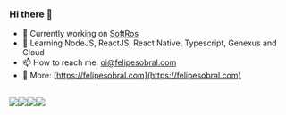 ### Hi there 👋

- 🔭 Currently working on [SoftRos](https://www.linkedin.com/company/softros-informatica/)
- 🌱 Learning NodeJS, ReactJS, React Native, Typescript, Genexus and Cloud
- 📫 How to reach me: [oi@felipesobral.com](mailto:oi@felipesobral.com)
- 📝 More: [https://felipesobral.com](https://felipesobral.com)

</br>

<div style="display: flex">
  <a href="https://www.linkedin.com/in/felipesobralfs/" target="_BLANK"><img src="https://img.shields.io/badge/LinkedIn-000000?style=for-the-badge&logo=linkedin&logoColor=white" /></a>
  <a href="https://www.instagram.com/xfelipesobral/" target="_BLANK"><img src="https://img.shields.io/badge/Instagram-000000?style=for-the-badge&logo=instagram&logoColor=white" /></a>
  <a href="https://medium.com/@xfelipesobral" target="_BLANK"><img src="https://img.shields.io/badge/Medium-000000?style=for-the-badge&logo=Medium&logoColor=white" /></a>
  <a href="https://felipesobral.com" target="_BLANK"><img src="https://img.shields.io/badge/website-000000?style=for-the-badge&logo=About.me&logoColor=white" /></a>
</div>
